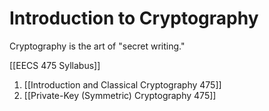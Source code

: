 # Introduction to Cryptography

Cryptography is the art of "secret writing."

[[EECS 475 Syllabus]]

1. [[Introduction and Classical Cryptography 475]]
2. [[Private-Key (Symmetric) Cryptography 475]]
